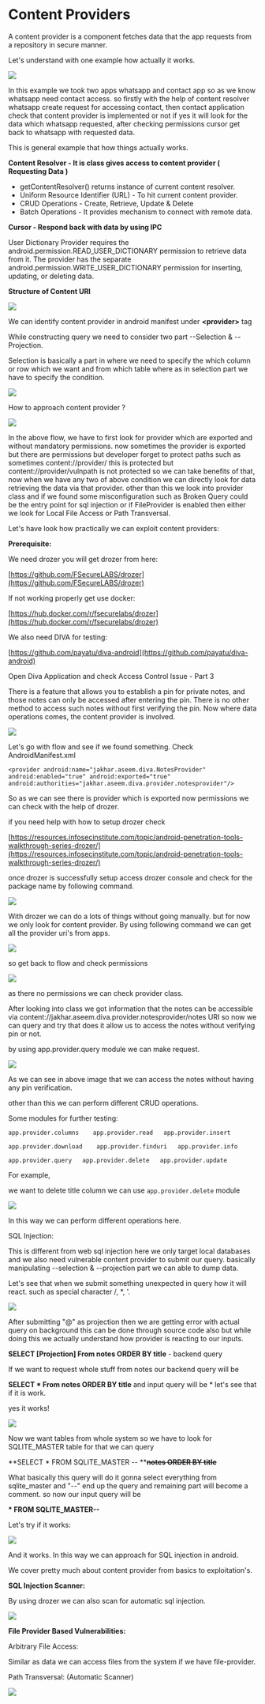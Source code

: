 # **Content Providers**

A content provider is a component fetches data that the app requests from a repository in secure manner.

Let's understand with one example how actually it works.

![](<../../attachments/Android-PT-PPT (5).png>)

In this example we took two apps whatsapp and contact app so as we know whatsapp need contact access. so firstly with the help of content resolver whatsapp create request for accessing contact, then contact application check that content provider is implemented or not if yes it will look for the data which whatsapp requested, after checking permissions cursor get back to whatsapp with requested data.&#x20;

This is general example that how things actually works.&#x20;

**Content Resolver - It is class gives access to content provider ( Requesting Data )**

* getContentResolver() returns instance of current content resolver.
* Uniform Resource Identifier (URL) - To hit current content provider.
* CRUD Operations - Create, Retrieve, Update & Delete
* Batch Operations - It provides mechanism to connect with remote data.

**Cursor - Respond back with data by using IPC**

User Dictionary Provider requires the android.permission.READ\_USER\_DICTIONARY permission to retrieve data from it. The provider has the separate android.permission.WRITE\_USER\_DICTIONARY permission for inserting, updating, or deleting data.

**Structure of Content URI**

![](<../../attachments/Screenshot from 2022-05-30 19-48-21.png>)

We can identify content provider in android manifest under **\<provider>** tag

While constructing query we need to consider two part --Selection & --Projection.

Selection is basically a part in where we need to specify the which column or row which we want and from which table where as in selection part we have to specify the condition.

![](<../../attachments/Screenshot from 2022-05-30 19-55-08.png>)

How to approach content provider ?

![](<../../attachments/Screenshot from 2022-05-30 20-03-49.png>)

In the above flow, we have to first look for provider which are exported and without mandatory permissions. now sometimes the provider is exported but there are permissions but developer forget to protect paths such as sometimes content://provider/ this is protected but content://provider/vulnpath is not protected so we can take benefits of that, now when we have any two of above condition we can directly look for data retrieving the data via that provider. other than this we look into provider class and if we found some misconfiguration such as Broken Query could be the entry point for sql injection or if FileProvider is enabled then either we look for Local File Access or Path Transversal.

Let's have look how practically we can exploit content providers:

**Prerequisite:**

We need drozer you will get drozer from here:

[https://github.com/FSecureLABS/drozer](https://github.com/FSecureLABS/drozer)

If not working properly get use docker:

[https://hub.docker.com/r/fsecurelabs/drozer](https://hub.docker.com/r/fsecurelabs/drozer)

We also need DIVA for testing:

[https://github.com/payatu/diva-android](https://github.com/payatu/diva-android)

Open Diva Application and check Access Control Issue - Part 3

There is a feature that allows you to establish a pin for private notes, and those notes can only be accessed after entering the pin. There is no other method to access such notes without first verifying the pin. Now where data operations comes, the content provider is involved.

![](<../../attachments/ezgif.com-gif-maker (3).gif>)

Let's go with flow and see if we found something. Check AndroidManifest.xml

`<provider android:name="jakhar.aseem.diva.NotesProvider" android:enabled="true" android:exported="true" android:authorities="jakhar.aseem.diva.provider.notesprovider"/>`

So as we can see there is provider which is exported now permissions we can check with the help of drozer.

if you need help with how to setup drozer check&#x20;

[https://resources.infosecinstitute.com/topic/android-penetration-tools-walkthrough-series-drozer/](https://resources.infosecinstitute.com/topic/android-penetration-tools-walkthrough-series-drozer/)

once drozer is successfully setup access drozer console and check for the package name by following command.

![](<../../attachments/Screenshot from 2022-05-31 13-45-50.png>)

With drozer we can do a lots of things without going manually. but for now we only look for content provider. By using following command we can get all the provider uri's from apps.

![](<../../attachments/Screenshot from 2022-05-31 13-49-51.png>)

so get back to flow and check permissions

![](<../../attachments/Screenshot from 2022-05-31 13-52-24.png>)

as there no permissions we can check provider class.

After looking into class we got  information that the notes can be accessible via content://jakhar.aseem.diva.provider.notesprovider/notes URI so now we can query and try that does it allow us to access the notes without verifying pin or not.

by using app.provider.query module we can make request.

![](<../../attachments/Screenshot from 2022-05-31 14-07-17.png>)

As we can see in above image that we can access the notes without having any pin verification.&#x20;

other than this we can perform different CRUD operations.

Some modules for further testing:

`app.provider.columns    app.provider.read   app.provider.insert`&#x20;

`app.provider.download    app.provider.finduri   app.provider.info`&#x20;

`app.provider.query   app.provider.delete   app.provider.update`

For example,

we want to delete title column we can use `app.provider.delete`  module&#x20;

![](<../../attachments/Screenshot from 2022-05-31 14-22-19.png>)

In this way we can perform different operations here.&#x20;

SQL Injection:

This is different from web sql injection here we only target local databases and we also need vulnerable content provider to submit our query. basically manipulating --selection & --projection part we can able to dump data.

Let's see that when we submit something unexpected in query how it will react. such as special character /, \*,  '.

![](<../../attachments/Screenshot from 2022-06-01 10-47-40 (1).png>)

After submitting "@" as projection then we are getting error with actual query on background this can be done through source code also but while doing this we actually understand how provider is reacting to our inputs.

**SELECT \[Projection] From notes ORDER BY title** - backend query

If we want to request whole stuff from  notes our backend query will be&#x20;

**SELECT \* From notes ORDER BY title** and input query will be \* let's see that if it is work.

yes it works!

![](<../../attachments/Screenshot from 2022-06-01 10-59-25.png>)

Now we want tables from whole system so we have to look for SQLITE\_MASTER table for that we can query&#x20;

**SELECT \* FROM SQLITE\_MASTER -- **~~**notes ORDER BY title**~~

What basically this query will do it gonna select everything from sqlite\_master and "--" end up  the query and remaining part will become a comment. so now our input query will be&#x20;

&#x20;  **\* FROM SQLITE\_MASTER--**

Let's try if it works:

![](<../../attachments/Screenshot from 2022-06-01 11-08-35.png>)

And it works. In this way we can approach for SQL injection in android.

We cover pretty much about content provider from basics to exploitation's.

**SQL Injection Scanner:**

By using drozer we can also scan for automatic sql injection.

![](<../../attachments/Screenshot from 2022-06-02 15-14-51.png>)

**File Provider Based Vulnerabilities:**

Arbitrary File Access:

Similar as data we can access files from the system if we have file-provider.

Path Transversal: (Automatic Scanner)

![](<../../attachments/Screenshot from 2022-06-02 15-40-26.png>)




